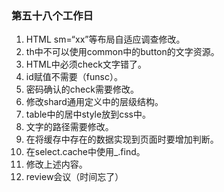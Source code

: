 ### 第五十八个工作日
1. HTML sm=“xx”等布局自适应调查修改。
2. th中不可以使用common中的button的文字资源。
3. HTML中必须check文字错了。
4. id赋值不需要（funsc）。
5. 密码确认的check需要修改。
6. 修改shard通用定义中的层级结构。
7. table中的居中style放到css中。
8. 文字的路径需要修改。
9. 在将缓存中存在的数据实现到页面时要增加判断。
10. 在select.cache中使用_.find。
11. 修改上述内容。
12. review会议（时间忘了）
<!-- 九月十六号 早（补）-->